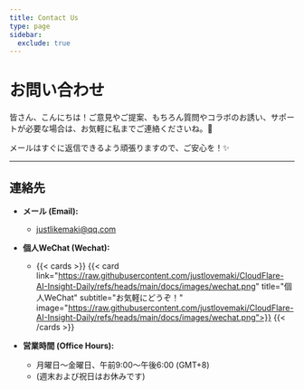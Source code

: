 ```yaml
---
title: Contact Us
type: page
sidebar:
  exclude: true
---
```

# お問い合わせ

皆さん、こんにちは！ご意見やご提案、もちろん質問やコラボのお誘い、サポートが必要な場合は、お気軽に私までご連絡くださいね。👋

メールはすぐに返信できるよう頑張りますので、ご安心を！✨

---

## **連絡先**

*   **メール (Email):**
    *   [justlikemaki@qq.com](mailto:justlikemaki@qq.com)

*   **個人WeChat (Wechat):**
    *   {{< cards >}}
        {{< card link="https://raw.githubusercontent.com/justlovemaki/CloudFlare-AI-Insight-Daily/refs/heads/main/docs/images/wechat.png" title="個人WeChat" subtitle="お気軽にどうぞ！" image="https://raw.githubusercontent.com/justlovemaki/CloudFlare-AI-Insight-Daily/refs/heads/main/docs/images/wechat.png">}}
        {{< /cards >}}

*   **営業時間 (Office Hours):**
    *   月曜日～金曜日、午前9:00～午後6:00 (GMT+8)
    *   (週末および祝日はお休みです)